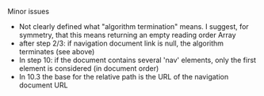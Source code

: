 Minor issues

- Not clearly defined what "algorithm termination" means. I suggest, for symmetry, that this means returning an empty reading order Array
- after step 2/3: if navigation document link is null, the algorithm terminates (see above)
- In step 10: if the document contains several 'nav' elements, only the first element is considered (in document order)
- In 10.3 the base for the relative path is the URL of the navigation document URL
